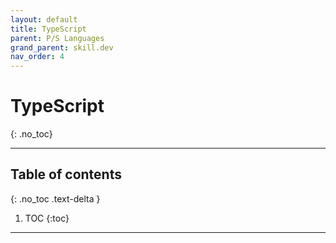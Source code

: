 ```yaml
---
layout: default
title: TypeScript
parent: P/S Languages
grand_parent: skill.dev
nav_order: 4
---
```


# TypeScript
{: .no_toc}

---

## Table of contents
{: .no_toc .text-delta }

1. TOC
{:toc}

---
